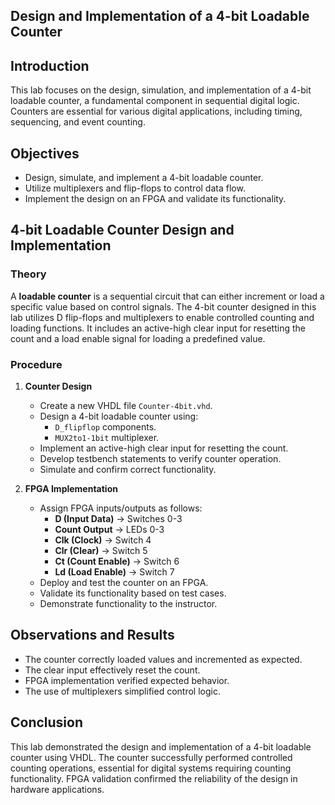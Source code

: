 ## Design and Implementation of a 4-bit Loadable Counter


## Introduction
This lab focuses on the design, simulation, and implementation of a 4-bit loadable counter, a fundamental component in sequential digital logic. Counters are essential for various digital applications, including timing, sequencing, and event counting.

## Objectives
- Design, simulate, and implement a 4-bit loadable counter.
- Utilize multiplexers and flip-flops to control data flow.
- Implement the design on an FPGA and validate its functionality.

## 4-bit Loadable Counter Design and Implementation

### Theory
A **loadable counter** is a sequential circuit that can either increment or load a specific value based on control signals. The 4-bit counter designed in this lab utilizes D flip-flops and multiplexers to enable controlled counting and loading functions. It includes an active-high clear input for resetting the count and a load enable signal for loading a predefined value.

### Procedure
1. **Counter Design**
   - Create a new VHDL file `Counter-4bit.vhd`.
   - Design a 4-bit loadable counter using:
     - `D_flipflop` components.
     - `MUX2to1-1bit` multiplexer.
   - Implement an active-high clear input for resetting the count.
   - Develop testbench statements to verify counter operation.
   - Simulate and confirm correct functionality.

2. **FPGA Implementation**
   - Assign FPGA inputs/outputs as follows:
     - **D (Input Data)** → Switches 0-3
     - **Count Output** → LEDs 0-3
     - **Clk (Clock)** → Switch 4
     - **Clr (Clear)** → Switch 5
     - **Ct (Count Enable)** → Switch 6
     - **Ld (Load Enable)** → Switch 7
   - Deploy and test the counter on an FPGA.
   - Validate its functionality based on test cases.
   - Demonstrate functionality to the instructor.

## Observations and Results
- The counter correctly loaded values and incremented as expected.
- The clear input effectively reset the count.
- FPGA implementation verified expected behavior.
- The use of multiplexers simplified control logic.

## Conclusion
This lab demonstrated the design and implementation of a 4-bit loadable counter using VHDL. The counter successfully performed controlled counting operations, essential for digital systems requiring counting functionality. FPGA validation confirmed the reliability of the design in hardware applications.
